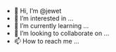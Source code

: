 - 👋 Hi, I’m @jewet
- 👀 I’m interested in ...
- 🌱 I’m currently learning ...
- 💞️ I’m looking to collaborate on ...
- 📫 How to reach me ...

<!---
jewet/jewet is a ✨ special ✨ repository because its `README.md` (this file) appears on your GitHub profile.
You can click the Preview link to take a look at your changes.
--->
